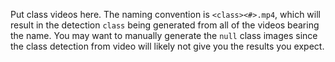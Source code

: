Put class videos here.  The naming convention is
`<class><#>.mp4`, which will result in the 
detection `class` being generated from all of the 
videos bearing the name.  You may want to manually
generate the `null` class images since the class
detection from video will likely not give you the
results you expect.

